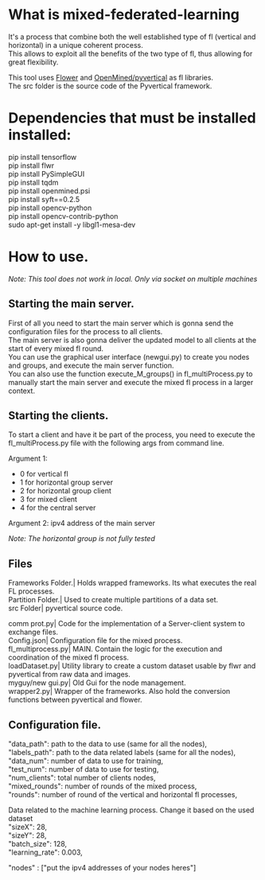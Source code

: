 # What is mixed-federated-learning
It's a process that combine both the well established type of fl (vertical and horizontal) in a unique coherent process.  
This allows to exploit all the benefits of the two type of fl, thus allowing for great flexibility.  

This tool uses [Flower](https://flower.dev/) and [OpenMined/pyvertical](https://github.com/OpenMined/PyVertical) as fl libraries.  
The src folder is the source code of the Pyvertical framework.

# Dependencies that must be installed installed:

pip install tensorflow  
pip install flwr  
pip install PySimpleGUI  
pip install tqdm   
pip install openmined.psi  
pip install syft==0.2.5  
pip install opencv-python  
pip install opencv-contrib-python  
sudo apt-get install -y libgl1-mesa-dev  


# How to use.

*Note: This tool does not work in local. Only via socket on multiple machines*

## Starting the main server.
First of all you need to start the main server which is gonna send the configuration files for the process to all clients.  
The main server is also gonna deliver the updated model to all clients at the start of every mixed fl round.  
You can use the graphical user interface (newgui.py) to create you nodes and groups, and execute the main server function.    
You can also use the function execute_M_groups() in fl_multiProcess.py to manually start the main server and execute the mixed fl process in a larger context.  

## Starting the clients.
To start a client and have it be part of the process, you need to execute the fl_multiProcess.py file with the following args from command line.  

Argument 1:
- 0 for vertical fl
- 1 for horizontal group server
- 2 for horizontal group client
- 3 for mixed client
- 4 for the central server

Argument 2: ipv4 address of the main server  

*Note: The horizontal group is not fully tested*


## Files
Frameworks Folder.| Holds wrapped frameworks. Its what executes the real FL processes.  
Partition Folder.| Used to create multiple partitions of a data set.  
src Folder| pyvertical source code.  

comm prot.py| Code for the implementation of a Server-client system to exchange files.  
Config.json| Configuration file for the mixed process.  
fl_multiprocess.py| MAIN. Contain the logic for the execution and coordination of the mixed fl process.  
loadDataset.py| Utility library to create a custom dataset usable by flwr and pyvertical from raw data and images.  
myguy/new gui.py| Old Gui for the node management.  
wrapper2.py| Wrapper of the frameworks. Also hold the conversion functions between pyvertical and flower.  


## Configuration file.
 
  "data_path": path to the data to use (same for all the nodes),  
  "labels_path": path to the data related labels (same for all the nodes),  
  "data_num": number of data to use for training,  
  "test_num": number of data to use for testing,   
  "num_clients": total number of clients nodes,  
  "mixed_rounds": number of rounds of the mixed process,  
  "rounds": number of round of the vertical and horizontal fl processes,  
    
  Data related to the machine learning process. Change it based on the used dataset  
  "sizeX": 28,  
  "sizeY": 28,  
  "batch_size": 128,  
  "learning_rate": 0.003,  
    
  "nodes" : ["put the ipv4 addresses of your nodes heres"]  


